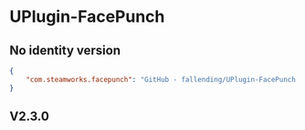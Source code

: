 # UPlugin-FacePunch

## No identity version

```json
{
    "com.steamworks.facepunch": "GitHub - fallending/UPlugin-FacePunch: FacePunch Unity Plugin for FacePunch.Steamworks"
}
```

## V2.3.0

```json
```